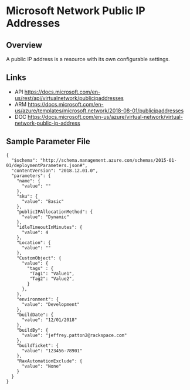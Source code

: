 # Microsoft Network Public IP Addresses

## Overview
A public IP address is a resource with its own configurable settings.

## Links
- API https://docs.microsoft.com/en-us/rest/api/virtualnetwork/publicipaddresses
- ARM https://docs.microsoft.com/en-us/azure/templates/microsoft.network/2018-08-01/publicipaddresses
- DOC https://docs.microsoft.com/en-us/azure/virtual-network/virtual-network-public-ip-address

## Sample Parameter File
```
{
  "$schema": "http://schema.management.azure.com/schemas/2015-01-01/deploymentParameters.json#",
  "contentVersion": "2018.12.01.0",
  "parameters": {
    "name": {
      "value": ""
    },
    "sku": {
      "value": "Basic"
    },
    "publicIPAllocationMethod": {
      "value": "Dynamic"
    },
    "idleTimeoutInMinutes": {
      "value": 4
    },
    "Location": {
      "value": ""
    },
    "CustomObject": {
      "value": {
        "tags" : {
         "Tag1": "Value1",
         "Tag2": "Value2",
        }
      },
    },
    "environment": {
      "value": "Development"
    },
    "buildDate": {
      "value": "12/01/2018"
    },
    "buildBy": {
      "value": "jeffrey.patton2@rackspace.com"
    },
    "buildTicket": {
      "value": "123456-78901"
    },
    "RaxAutomationExclude": {
      "value": "None"
    }
  }
}
```